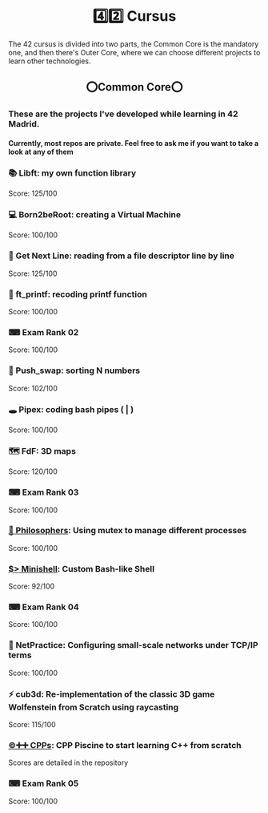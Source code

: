 <h1 align="center"> 4️⃣2️⃣ Cursus </h1>
The 42 cursus is divided into two parts, the Common Core is the mandatory one, and then there's Outer Core, where we can choose different projects to learn other technologies.
<!-- [![airodrig's 42 stats](https://badge42.vercel.app/api/v2/cl23m2r4f001609mrms9mi4uc/stats?cursusId=21&coalitionId=65)](https://github.com/JaeSeoKim/badge42) -->
<!--- https://badge42.vercel.app/ --->
<h2 align="center"> ⭕Common Core⭕ </h2>
<h3> These are the projects I've developed while learning in 42 Madrid.</h3>
<h4> Currently, most repos are private. Feel free to ask me if you want to take a look at any of them </h4>

### 📚 Libft: my own function library 
Score: 125/100
### 💻 Born2beRoot: creating a Virtual Machine
Score: 100/100
### 📑 Get Next Line: reading from a file descriptor line by line
Score: 125/100
### 📝 ft_printf: recoding printf function
Score: 100/100
### ⌨ Exam Rank 02
Score: 100/100
### 🔢 Push_swap: sorting N numbers 
Score: 102/100
### 🕳 Pipex: coding bash pipes ( | )
Score: 100/100
### 🗺️ FdF: 3D maps
Score: 120/100
### ⌨ Exam Rank 03
Score: 100/100
### [🍴 Philosophers](https://github.com/aidasmiler/ft_philosophers): Using mutex to manage different processes
Score: 100/100
### [$> Minishell](https://github.com/aidasmiler/ft_minishell): Custom Bash-like Shell
Score: 92/100
### ⌨ Exam Rank 04
Score: 100/100
### 📶 NetPractice: Configuring small-scale networks under TCP/IP terms
Score: 100/100
### ⚡ cub3d: Re-implementation of the classic 3D game Wolfenstein from Scratch using raycasting
Score: 115/100
### [©️➕➕ CPPs](https://github.com/aidasmiler/ft_cpp_modules): CPP Piscine to start learning C++ from scratch
Scores are detailed in the repository
### ⌨ Exam Rank 05
Score: 100/100
<!-- [📚 Libft: my own function library](https://github.com/aidasmiler/libft) -->
<!--
### 📚 Libft: my own function library     [![airodrig's 42 Libft Score](https://badge42.vercel.app/api/v2/cl23m2r4f001609mrms9mi4uc/project/2336666)](https://github.com/JaeSeoKim/badge42)

<!-- [💻 Born2beRoot: creating a Virtual Machine](/Born2beRoot) 

### 💻 Born2beRoot: creating a Virtual Machine       [![airodrig's 42 Born2beroot Score](https://badge42.vercel.app/api/v2/cl23m2r4f001609mrms9mi4uc/project/2346832)](https://github.com/JaeSeoKim/badge42)

<!-- [📑 Get Next Line: reading from a file descriptor line by line](https://github.com/aidasmiler/GetNextLine) 

### 📑 Get Next Line: reading from a file descriptor line by line      [![airodrig's 42 get_next_line Score](https://badge42.vercel.app/api/v2/cl23m2r4f001609mrms9mi4uc/project/2382471)](https://github.com/JaeSeoKim/badge42)

<!-- [📝 ft_printf: recoding printf function](https://github.com/aidasmiler/ft_printf) 

### 📝 ft_printf: recoding printf function     [![airodrig's 42 ft_printf Score](https://badge42.vercel.app/api/v2/cl23m2r4f001609mrms9mi4uc/project/2382472)](https://github.com/JaeSeoKim/badge42)

### ⌨ Exam Rank 02      [![airodrig's 42 Exam Rank 02 Score](https://badge42.vercel.app/api/v2/cl23m2r4f001609mrms9mi4uc/project/2403522)](https://github.com/JaeSeoKim/badge42)

<!-- [🔢 Push_swap: sorting N numbers](https://github.com/aidasmiler/push_swap) 

### 🔢 Push_swap: sorting N numbers  [![airodrig's 42 push_swap Score](https://badge42.vercel.app/api/v2/cl23m2r4f001609mrms9mi4uc/project/2394918)](https://github.com/JaeSeoKim/badge42)

<!-- [🕳 Pipex: coding bash pipes ( | )](https://github.com/aidasmiler/pipex) 

### 🕳 Pipex: coding bash pipes ( | )   [![airodrig's 42 pipex Score](https://badge42.vercel.app/api/v2/cl23m2r4f001609mrms9mi4uc/project/2446202)](https://github.com/JaeSeoKim/badge42)

<!-- [🗺️ FdF: 3D maps](https://github.com/aidasmiler/FdF) 

### 🗺️ FdF: 3D maps  [![airodrig's 42 FdF Score](https://badge42.vercel.app/api/v2/cl23m2r4f001609mrms9mi4uc/project/2459494)](https://github.com/JaeSeoKim/badge42)

### ⌨ Exam Rank 03        [![airodrig's 42 Exam Rank 03 Score](https://badge42.vercel.app/api/v2/cl23m2r4f001609mrms9mi4uc/project/2499853)](https://github.com/JaeSeoKim/badge42)

<!-- [🍴 Philosophers: Using mutex to manage different processes](https://github.com/aidasmiler/philosophers) 

### 🍴 Philosophers: Using mutex to manage different processes [![airodrig's 42 Philosophers Score](https://badge42.vercel.app/api/v2/cl23m2r4f001609mrms9mi4uc/project/2543857)](https://github.com/JaeSeoKim/badge42)

<!-- [$> Minishell: Custom Bash-like Shell](https://github.com/aidasmiler/minishell_wip) 

### $> Minishell: Custom Bash-like Shell [![airodrig's 42 minishell Score](https://badge42.vercel.app/api/v2/cl23m2r4f001609mrms9mi4uc/project/2548579)](https://github.com/JaeSeoKim/badge42)

### ⌨ Exam Rank 04 [![airodrig's 42 CPP Module 00 Score](https://badge42.vercel.app/api/v2/cl23m2r4f001609mrms9mi4uc/project/2610197)](https://github.com/JaeSeoKim/badge42)

### 📶 NetPractice     [![airodrig's 42 NetPractice Score](https://badge42.vercel.app/api/v2/cl23m2r4f001609mrms9mi4uc/project/2595330)](https://github.com/JaeSeoKim/badge42)

### ⚡ cub3d [![airodrig's 42 cub3d Score](https://badge42.vercel.app/api/v2/cl23m2r4f001609mrms9mi4uc/project/2620279)](https://github.com/JaeSeoKim/badge42)

### ©️➕➕ CPPs -->
